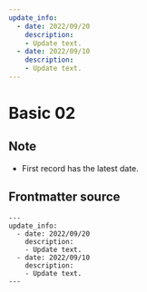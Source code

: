 ```yaml
---
update_info:
  - date: 2022/09/20
    description:
    - Update text.
  - date: 2022/09/10
    description:
    - Update text.
---
```

# Basic 02


## Note

- First record has the latest date.


## Frontmatter source

```
---
update_info:
  - date: 2022/09/20
    description:
    - Update text.
  - date: 2022/09/10
    description:
    - Update text.
---
```
